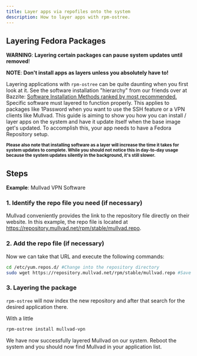 ```yaml
---
title: Layer apps via repofiles onto the system
description: How to layer apps with rpm-ostree.
---
```


## Layering Fedora Packages

**WARNING**: **Layering certain packages can pause system updates until removed**!

**NOTE**: **Don't install apps as layers unless you absolutely have to!**

Layering applications with `rpm-ostree` can be quite daunting when you first look at it. See the software installation "hierarchy" from our friends over at Bazzite: <a href="https://docs.bazzite.gg/Installing_and_Managing_Software/">Software Installation Methods ranked by most recommended.</a> Specific software must layered to function properly. This applies to packages like 1Password when you want to use the SSH feature or a VPN clients like Mullvad. This guide is aiming to show you how you can install / layer apps on the system and have it update itself when the base image get's updated. To accomplish this, your app needs to have a Fedora Repository setup.

<sub>**Please also note that installing software as a layer will increase the time it takes for system updates to complete. While you should not notice this in day-to-day usage because the system updates silently in the background, it's still slower.**</sub>

## Steps

**Example**: Mullvad VPN Software

### 1. Identify the repo file you need (if necessary)

Mullvad conveniently provides the link to the repository file directly on their website.
In this example, the repo file is located at <a href="https://repository.mullvad.net/rpm/stable/mullvad.repo">https://repository.mullvad.net/rpm/stable/mullvad.repo</a>.

### 2. Add the repo file (if necessary)

Now we can take that URL and execute the following commands:

```bash
cd /etc/yum.repos.d/ #Change into the repository directory
sudo wget https://repository.mullvad.net/rpm/stable/mullvad.repo #Save the repo file to the directory
```

### 3. Layering the package

`rpm-ostree` will now index the new repository and after that search for the desired application there.

With a little

```bash
rpm-ostree install mullvad-vpn
```

We have now successfully layered Mullvad on our system. Reboot the system and you should now find Mullvad in your application list.
